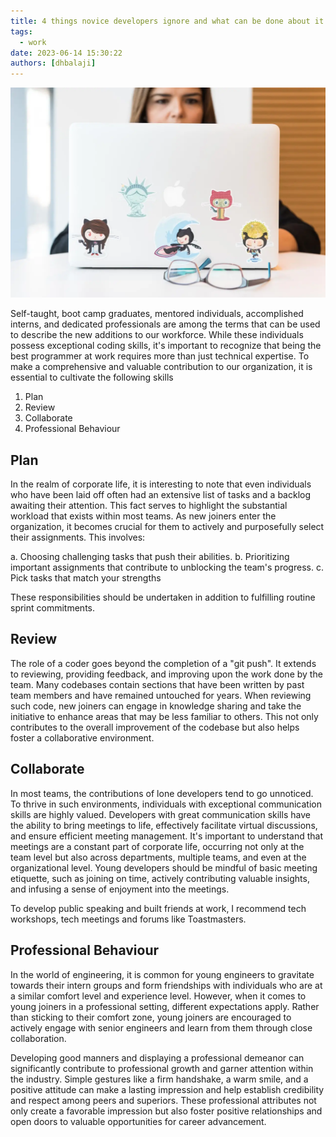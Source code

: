```yaml
---
title: 4 things novice developers ignore and what can be done about it
tags:
  - work
date: 2023-06-14 15:30:22
authors: [dhbalaji]
---
```


![](../assets/lone-developer.webp)

Self-taught, boot camp graduates, mentored individuals, accomplished interns, and dedicated professionals are among the terms that can be used to describe the new additions to our workforce. While these individuals possess exceptional coding skills, it's important to recognize that being the best programmer at work requires more than just technical expertise. To make a comprehensive and valuable contribution to our organization, it is essential to cultivate the following skills

1. Plan
2. Review
3. Collaborate
4. Professional Behaviour

## Plan

In the realm of corporate life, it is interesting to note that even individuals who have been laid off often had an extensive list of tasks and a backlog awaiting their attention. This fact serves to highlight the substantial workload that exists within most teams. As new joiners enter the organization, it becomes crucial for them to actively and purposefully select their assignments. This involves:

a. Choosing challenging tasks that push their abilities.
b. Prioritizing important assignments that contribute to unblocking the team's progress.
c. Pick tasks that match your strengths

These responsibilities should be undertaken in addition to fulfilling routine sprint commitments.

## Review

The role of a coder goes beyond the completion of a "git push". It extends to reviewing, providing feedback, and improving upon the work done by the team. Many codebases contain sections that have been written by past team members and have remained untouched for years. When reviewing such code, new joiners can engage in knowledge sharing and take the initiative to enhance areas that may be less familiar to others. This not only contributes to the overall improvement of the codebase but also helps foster a collaborative environment.

## Collaborate

In most teams, the contributions of lone developers tend to go unnoticed. To thrive in such environments, individuals with exceptional communication skills are highly valued. Developers with great communication skills have the ability to bring meetings to life, effectively facilitate virtual discussions, and ensure efficient meeting management. It's important to understand that meetings are a constant part of corporate life, occurring not only at the team level but also across departments, multiple teams, and even at the organizational level. Young developers should be mindful of basic meeting etiquette, such as joining on time, actively contributing valuable insights, and infusing a sense of enjoyment into the meetings.

To develop public speaking and built friends at work, I recommend tech workshops, tech meetings and forums like Toastmasters.


## Professional Behaviour

In the world of engineering, it is common for young engineers to gravitate towards their intern groups and form friendships with individuals who are at a similar comfort level and experience level. However, when it comes to young joiners in a professional setting, different expectations apply. Rather than sticking to their comfort zone, young joiners are encouraged to actively engage with senior engineers and learn from them through close collaboration.

Developing good manners and displaying a professional demeanor can significantly contribute to professional growth and garner attention within the industry. Simple gestures like a firm handshake, a warm smile, and a positive attitude can make a lasting impression and help establish credibility and respect among peers and superiors. These professional attributes not only create a favorable impression but also foster positive relationships and open doors to valuable opportunities for career advancement.